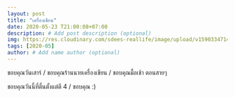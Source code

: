 ```yaml
---
layout: post
title: "เครื่องเขียน"
date: 2020-05-23 T21:00:08+07:00
description: # Add post description (optional)
img: https://res.cloudinary.com/sdees-reallife/image/upload/v1590334714/IMG_2192.jpg # Add image post (optional)
tags: [2020-05]
author: # Add name author (optional)
---
```

ขอบคุณวันเสาร์ / ขอบคุณร้านนายเครื่องเขียน / ขอบคุณมื้อเช้า ตอนสายๆ

<i class="fa fa-child" style="color:plum"></i>

ขอบคุณวันนี้ที่ตื่นตั้งแต่ตี 4 / ขอบคุณ :)
